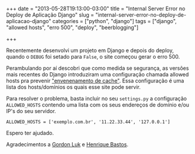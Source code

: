 +++
date = "2013-05-28T19:13:00-03:00"
title = "Internal Server Error no Deploy de Aplicação Django"
slug = "internal-server-error-no-deploy-de-aplicacao-django"
categories = ["python",	"django"]
tags = ["django", "allowed hosts", "erro 500", "deploy", "beerblogging"]

+++

Recentemente desenvolvi um projeto em Django e depois do deploy, quando o `DEBUG` foi setado para `False`, o site começou gerar o erro 500.

Perambulando por aí descobri que como medida se segurança, as versões mais recentes do Django introduziram uma configuração chamada allowed hosts pra prevenir ["envenenamento de cache"](http://pt.wikipedia.org/wiki/DNS_cache_poisoning). Essa configuração é uma lista dos hosts/domínios os quais esse site pode servir.

Para resolver o problema, basta incluir no seu `settings.py` a configuração `ALLOWED_HOSTS` contendo uma lista com os seus endereços de domínio e/ou IP's do seu servidor.

`ALLOWED_HOSTS = ['exemplo.com.br', '11.22.33.44', '127.0.0.1']`

Espero ter ajudado.

Agradecimentos a [Gordon Luk](http://getluky.net/2013/02/21/django-debugfalse-and-allowed_hosts/) e [Henrique Bastos](https://twitter.com/henriquebastos).
